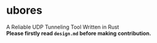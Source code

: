 # ubores
A Reliable UDP Tunneling Tool Written in Rust  
**Please firstly read `design.md` before making contribution.**
